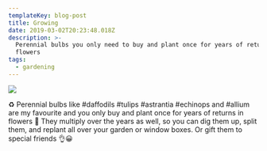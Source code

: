 ```yaml
---
templateKey: blog-post
title: Growing
date: 2019-03-02T20:23:48.018Z
description: >-
  Perennial bulbs you only need to buy and plant once for years of returns in
  flowers
tags:
  - gardening
---
```


![](/img/spinach.jpg)

♻️ Perennial bulbs like #daffodils #tulips #astrantia #echinops and #allium are my favourite and you only buy and plant once for years of returns in flowers 🌿 They multiply over the years as well, so you can dig them up, split them, and replant all over your garden or window boxes. Or gift them to special friends 👌😀

